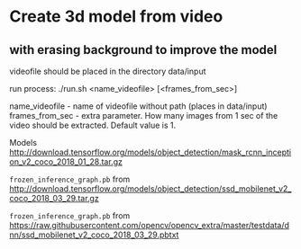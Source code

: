 # Create 3d model from video 

## with erasing background to improve the model

videofile should be placed in the directory data/input

run process:
./run.sh <name_videofile> [<frames_from_sec>]

name_videofile - name of videofile without path (places in data/input)
frames_from_sec - extra parameter. How many images from 1 sec of the video should be extracted. Default value is 1.


Models 
http://download.tensorflow.org/models/object_detection/mask_rcnn_inception_v2_coco_2018_01_28.tar.gz





```frozen_inference_graph.pb```
from http://download.tensorflow.org/models/object_detection/ssd_mobilenet_v2_coco_2018_03_29.tar.gz

```frozen_inference_graph.pb```
from https://raw.githubusercontent.com/opencv/opencv_extra/master/testdata/dnn/ssd_mobilenet_v2_coco_2018_03_29.pbtxt